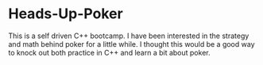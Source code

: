 # Heads-Up-Poker
This is a self driven C++ bootcamp. I have been interested in the strategy and math behind poker for a little while.
I thought this would be a good way to knock out both practice in C++ and learn a bit about poker.
